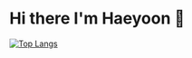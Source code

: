 # Hi there I'm Haeyoon 👋

[![Top Langs](https://github-readme-stats.vercel.app/api/top-langs/?username=godbs129&hide=cpp)](https://github.com/anuraghazra/github-readme-stats)
<!--
**godbs129/godbs129** is a ✨ _special_ ✨ repository because its `README.md` (this file) appears on your GitHub profile.

Here are some ideas to get you started:

- 🔭 I’m currently working on ...
- 🌱 I’m currently learning ...
- 👯 I’m looking to collaborate on ...
- 🤔 I’m looking for help with ...
- 💬 Ask me about ...
- 📫 How to reach me: ...
- 😄 Pronouns: ...
- ⚡ Fun fact: ...
-->
